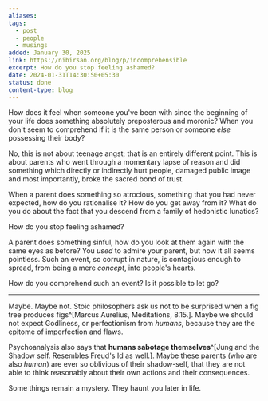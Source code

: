 ```yaml
---
aliases: 
tags:
  - post
  - people
  - musings
added: January 30, 2025
link: https://nibirsan.org/blog/p/incomprehensible
excerpt: How do you stop feeling ashamed?
date: 2024-01-31T14:30:50+05:30
status: done
content-type: blog
---
```

How does it feel when someone you've been with since the beginning of your life does something absolutely preposterous and moronic? When you don't seem to comprehend if it is the same person or someone *else* possessing their body?

No, this is not about teenage angst; that is an entirely different point. This is about parents who went through a momentary lapse of reason and did something which directly or indirectly hurt people, damaged public image and most importantly, broke the sacred bond of trust.

When a parent does something so atrocious, something that you had never expected, how do you rationalise it? How do you get away from it? What do you do about the fact that you descend from a family of hedonistic lunatics?

How do you stop feeling ashamed?

A parent does something sinful, how do you look at them again with the same eyes as before? You *used* to admire your parent, but now it all seems pointless. Such an event, so corrupt in nature, is contagious enough to spread, from being a mere *concept*, into people's hearts.

How do you comprehend such an event? Is it possible to let go?

---

Maybe. Maybe not. Stoic philosophers ask us not to be surprised when a fig tree produces figs^[Marcus Aurelius, Meditations, 8.15.]. Maybe we should not expect Godliness, or perfectionism from *humans*, because they are the epitome of imperfection and flaws. 

Psychoanalysis also says that **humans sabotage themselves**^[Jung and the Shadow self. Resembles Freud's Id as well.]. Maybe these parents (who are also *human*) are ever so oblivious of their shadow-self, that they are not able to think reasonably about their own actions and their consequences.

Some things remain a mystery. They haunt you later in life.



